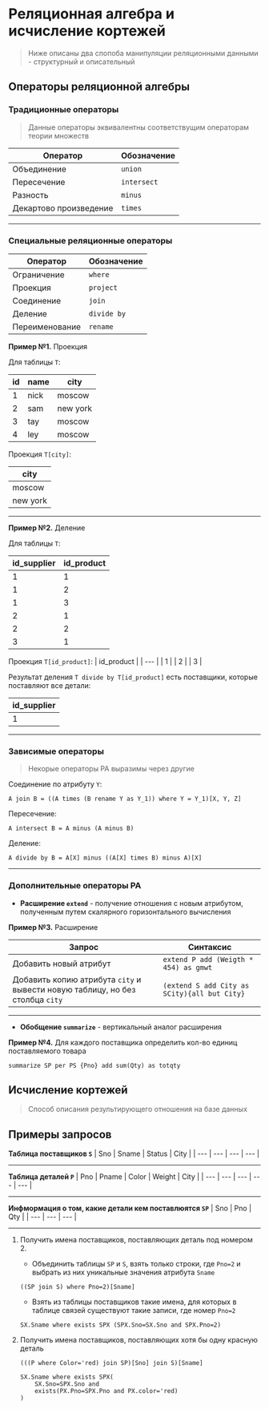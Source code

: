 # Реляционная алгебра и исчисление кортежей

> Ниже описаны два спопоба манипуляции реляционными данными - структурный и описательный

## Операторы реляционной алгебры

### Традиционные операторы

> Данные операторы эквивалентны соответствущим операторам теории множеств

| Оператор | Обозначение | 
| --- | --- |
| Объединение | `union` |  
| Пересечение | `intersect` |
| Разность | `minus` |
| Декартово произведение | `times` | 
 
---

### Специальные реляционные операторы

| Оператор | Обозначение | 
| --- | --- |
| Ограничение | `where` |  
| Проекция |  `project` |
| Соединение | `join` |
| Деление | `divide by` | 
| Переименование | `rename` |

**Пример №1.** Проекция

Для таблицы `T`:

| id | name | city |
| --- | --- | --- |
| 1 | nick | moscow |
| 2 | sam | new york |
| 3 | tay | moscow |
| 4 | ley | moscow |

Проекция `T[city]`:

| city |
| --- | 
| moscow | 
| new york | 

---

**Пример №2.** Деление

Для таблицы `T`:

| id_supplier | id_product |
| --- | --- |
| 1 | 1 |
| 1 | 2 |
| 1 | 3 | 
| 2 | 1 | 
| 2 | 2 | 
| 3 | 1 | 

Проекция `T[id_product]`:
| id_product |
| --- |
| 1 | 
| 2 |
| 3 | 

Результат деления `T divide by T[id_product]` есть поставщики, которые поставляют все детали:

| id_supplier |
| --- |
| 1 | 

---

### Зависимые операторы

> Некорые операторы РА выразимы через другие

Соединение по атрибуту `Y`:
```
A join B = ((A times (B rename Y as Y_1)) where Y = Y_1)[X, Y, Z]
```

Пересечение:
```
A intersect B = A minus (A minus B)
```

Деление:
```
A divide by B = A[X] minus ((A[X] times B) minus A)[X]
```

---

### Дополнительные операторы РА

* **Расширение `extend`** - получение отношения с новым атрибутом, полученным путем скалярного горизонтального вычисления 

**Пример №3.** Расширение

| Запрос | Синтаксис |
| --- | --- |
Добавить новый атрибут | `extend P add (Weigth * 454) as gmwt` |
Добавить копию атрибута `city` и вывести новую таблицу, но без столбца `city` | `(extend S add City as SCity){all but City}` |

---

* **Обобщение `summarize`** - вертикальный аналог расширения

**Пример №4.** Для каждого поставщика определить кол-во единиц поставляемого товара

```
summarize SP per PS {Pno} add sum(Qty) as totqty
```


## Исчисление кортежей

> Способ описания результирующего отношения на базе данных



## Примеры запросов

**Таблица поставщиков `S`**
| Sno | Sname | Status | City |
| --- | --- | --- | --- | 

---

**Таблица деталей `P`**
| Pno | Pname | Color | Weight | City |
| --- | --- | --- | --- | --- |

---

**Инфмормация о том, какие детали кем поставлюятся `SP`**
| Sno | Pno | Qty |
| --- | --- | --- |

---

1. Получить имена поставщиков, поставляющих деталь под номером 2.
    * Объединить таблицы `SP` и `S`, взять только строки, где `Pno=2` и выбрать из них уникальные значения атрибута `Sname`

    ```
    ((SP join S) where Pno=2)[Sname]
    ```
    
    * Взять из таблицы поставщиков такие имена, для которых в таблице связей существуют такие записи, где номер `Pno=2`
    ```
    SX.Sname where exists SPX (SPX.Sno=SX.Sno and SPX.Pno=2)
    ```

2. Получить имена поставщиков, поставляющих хотя бы одну красную деталь
    ```
    (((P where Color='red) join SP)[Sno] join S)[Sname]
    ```
    ```
    SX.Sname where exists SPX(
        SX.Sno=SPX.Sno and
        exists(PX.Pno=SPX.Pno and PX.color='red)
    )
    ```